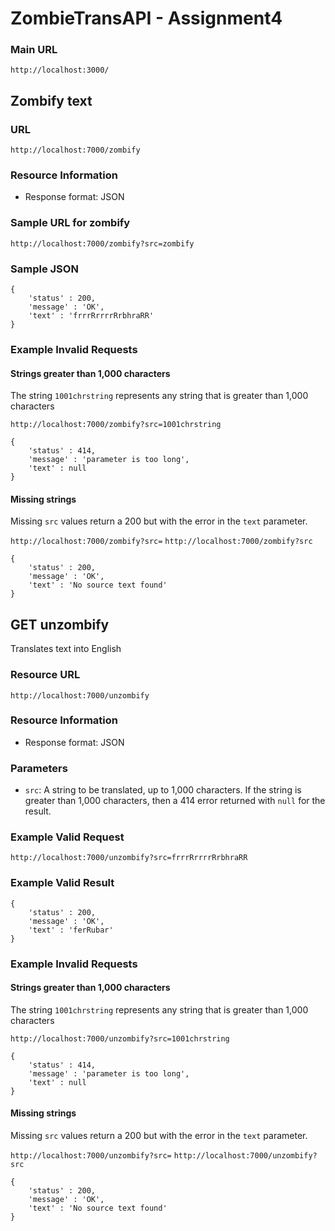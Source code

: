 # ZombieTransAPI - Assignment4

### Main URL

`http://localhost:3000/`


## Zombify text

### URL

`http://localhost:7000/zombify`

### Resource Information

* Response format: JSON

### Sample URL for zombify

`http://localhost:7000/zombify?src=zombify`

### Sample JSON
~~~
{
	'status' : 200,
	'message' : 'OK',
	'text' : 'frrrRrrrrRrbhraRR'
}
~~~

### Example Invalid Requests

#### Strings greater than 1,000 characters

The string `1001chrstring` represents any string that is greater than 1,000 characters

`http://localhost:7000/zombify?src=1001chrstring`

~~~
{
	'status' : 414,
	'message' : 'parameter is too long',
	'text' : null
}
~~~

#### Missing strings

Missing `src` values return a 200 but with the error in the `text` parameter.

`http://localhost:7000/zombify?src=`
`http://localhost:7000/zombify?src`

~~~
{
	'status' : 200,
	'message' : 'OK',
	'text' : 'No source text found'
}
~~~

## GET unzombify

Translates text into English

### Resource URL

`http://localhost:7000/unzombify`

### Resource Information

* Response format: JSON

### Parameters

* `src`: A string to be translated, up to 1,000 characters. If the string is greater than 1,000 characters, then a 414 error returned with `null` for the result.

### Example Valid Request

`http://localhost:7000/unzombify?src=frrrRrrrrRrbhraRR`

### Example Valid Result
~~~
{
	'status' : 200,
	'message' : 'OK',
	'text' : 'ferRubar'
}
~~~

### Example Invalid Requests

#### Strings greater than 1,000 characters

The string `1001chrstring` represents any string that is greater than 1,000 characters

`http://localhost:7000/unzombify?src=1001chrstring`

~~~
{
	'status' : 414,
	'message' : 'parameter is too long',
	'text' : null
}
~~~

#### Missing strings

Missing `src` values return a 200 but with the error in the `text` parameter.

`http://localhost:7000/unzombify?src=`
`http://localhost:7000/unzombify?src`

~~~
{
	'status' : 200,
	'message' : 'OK',
	'text' : 'No source text found'
}
~~~